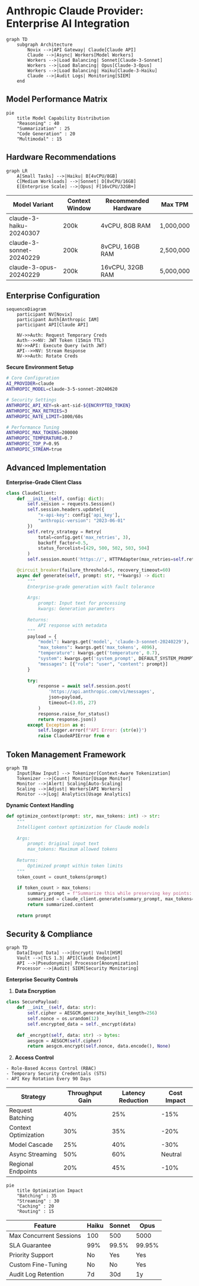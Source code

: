 # Anthropic Claude Provider: Enterprise AI Integration

```mermaid
graph TD
    subgraph Architecture
        Novix -->|API Gateway| Claude[Claude API]
        Claude -->|Async| Workers[Model Workers]
        Workers -->|Load Balancing| Sonnet[Claude-3-Sonnet]
        Workers -->|Load Balancing| Opus[Claude-3-Opus]
        Workers -->|Load Balancing| Haiku[Claude-3-Haiku]
        Claude -->|Audit Logs| Monitoring[SIEM]
    end
```
## Model Performance Matrix
```mermaid
pie
    title Model Capability Distribution
    "Reasoning" : 40
    "Summarization" : 25
    "Code Generation" : 20
    "Multimodal" : 15
```
## Hardware Recommendations
```mermaid
graph LR
    A[Small Tasks] -->|Haiku| B[4vCPU/8GB]
    C[Medium Workloads] -->|Sonnet| D[8vCPU/16GB]
    E[Enterprise Scale] -->|Opus| F[16vCPU/32GB+]
```
| Model Variant            | Context Window | Recommended Hardware | Max TPM    |
|--------------------------|----------------|----------------------|------------|
| claude-3-haiku-20240307  | 200k           | 4vCPU, 8GB RAM       | 1,000,000  |
| claude-3-sonnet-20240229 | 200k           | 8vCPU, 16GB RAM      | 2,500,000  |
| claude-3-opus-20240229   | 200k           | 16vCPU, 32GB RAM     | 5,000,000  |

## Enterprise Configuration
```mermaid
sequenceDiagram
    participant NV[Novix]
    participant Auth[Anthropic IAM]
    participant API[Claude API]
    
    NV->>Auth: Request Temporary Creds
    Auth-->>NV: JWT Token (15min TTL)
    NV->>API: Execute Query (with JWT)
    API-->>NV: Stream Response
    NV->>Auth: Rotate Creds
```
**Secure Environment Setup**
```bash
# Core Configuration
AI_PROVIDER=claude
ANTHROPIC_MODEL=claude-3-5-sonnet-20240620

# Security Settings
ANTHROPIC_API_KEY=sk-ant-sid-${ENCRYPTED_TOKEN}
ANTHROPIC_MAX_RETRIES=3
ANTHROPIC_RATE_LIMIT=1000/60s

# Performance Tuning
ANTHROPIC_MAX_TOKENS=200000
ANTHROPIC_TEMPERATURE=0.7
ANTHROPIC_TOP_P=0.95
ANTHROPIC_STREAM=true
```
## Advanced Implementation
**Enterprise-Grade Client Class**
```python
class ClaudeClient:
    def __init__(self, config: dict):
        self.session = requests.Session()
        self.session.headers.update({
            "x-api-key": config['api_key'],
            "anthropic-version": "2023-06-01"
        })
        self.retry_strategy = Retry(
            total=config.get('max_retries', 3),
            backoff_factor=0.5,
            status_forcelist=[429, 500, 502, 503, 504]
        )
        self.session.mount('https://', HTTPAdapter(max_retries=self.retry_strategy))

    @circuit_breaker(failure_threshold=5, recovery_timeout=60)
    async def generate(self, prompt: str, **kwargs) -> dict:
        """
        Enterprise-grade generation with fault tolerance
        
        Args:
            prompt: Input text for processing
            kwargs: Generation parameters
            
        Returns:
            API response with metadata
        """
        payload = {
            "model": kwargs.get('model', 'claude-3-sonnet-20240229'),
            "max_tokens": kwargs.get('max_tokens', 4096),
            "temperature": kwargs.get('temperature', 0.7),
            "system": kwargs.get('system_prompt', DEFAULT_SYSTEM_PROMPT),
            "messages": [{"role": "user", "content": prompt}]
        }
        
        try:
            response = await self.session.post(
                'https://api.anthropic.com/v1/messages',
                json=payload,
                timeout=(3.05, 27)
            )
            response.raise_for_status()
            return response.json()
        except Exception as e:
            self.logger.error(f"API Error: {str(e)}")
            raise ClaudeAPIError from e
```
## Token Management Framework
```mermaid
graph TB
    Input[Raw Input] --> Tokenizer[Context-Aware Tokenization]
    Tokenizer -->|Count| Monitor[Usage Monitor]
    Monitor -->|Alert| Scaling[Auto-Scaling]
    Scaling -->|Adjust| Workers[API Workers]
    Monitor -->|Log| Analytics[Usage Analytics]
```
**Dynamic Context Handling**
```python
def optimize_context(prompt: str, max_tokens: int) -> str:
    """
    Intelligent context optimization for Claude models
    
    Args:
        prompt: Original input text
        max_tokens: Maximum allowed tokens
        
    Returns:
        Optimized prompt within token limits
    """
    token_count = count_tokens(prompt)
    
    if token_count > max_tokens:
        summary_prompt = f"Summarize this while preserving key points: {prompt[:5000]}"
        summarized = claude_client.generate(summary_prompt, max_tokens=2000)
        return summarized.content
    
    return prompt
```
## Security & Compliance
```mermaid
graph TD
    Data[Input Data] -->|Encrypt| Vault[HSM]
    Vault -->|TLS 1.3| API[Claude Endpoint]
    API -->|Pseudonymize| Processor[Anonymization]
    Processor -->|Audit| SIEM[Security Monitoring]
```
**Enterprise Security Controls**
1. **Data Encryption**
```python
class SecurePayload:
    def __init__(self, data: str):
        self.cipher = AESGCM.generate_key(bit_length=256)
        self.nonce = os.urandom(12)
        self.encrypted_data = self._encrypt(data)
    
    def _encrypt(self, data: str) -> bytes:
        aesgcm = AESGCM(self.cipher)
        return aesgcm.encrypt(self.nonce, data.encode(), None)
```
2. **Access Control**
```
- Role-Based Access Control (RBAC)
- Temporary Security Credentials (STS)
- API Key Rotation Every 90 Days
```
| Strategy             | Throughput Gain | Latency Reduction | Cost Impact |
|----------------------|-----------------|-------------------|-------------|
| Request Batching     | 40%             | 25%               | -15%        |
| Context Optimization | 30%             | 35%               | -20%        |
| Model Cascade        | 25%             | 40%               | -30%        |
| Async Streaming      | 50%             | 60%               | Neutral     |
| Regional Endpoints   | 20%             | 45%               | -10%        |

```mermaid
pie
    title Optimization Impact
    "Batching" : 35
    "Streaming" : 30
    "Caching" : 20
    "Routing" : 15
```
| Feature                | Haiku | Sonnet | Opus  |
|------------------------|-------|--------|-------|
| Max Concurrent Sessions| 100   | 500    | 5000  |
| SLA Guarantee          | 99%   | 99.5%  | 99.95%|
| Priority Support       | No    | Yes    | Yes   |
| Custom Fine-Tuning     | No    | No     | Yes   |
| Audit Log Retention    | 7d    | 30d    | 1y    |




